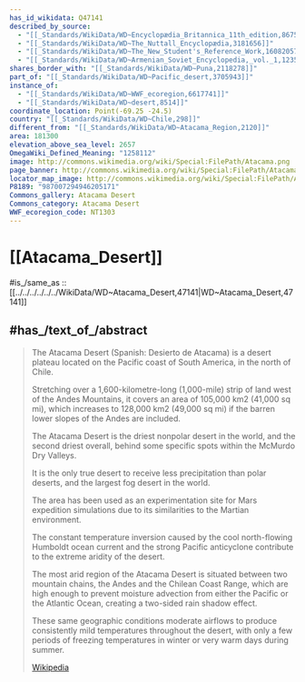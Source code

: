 ```yaml
---
has_id_wikidata: Q47141
described_by_source:
  - "[[_Standards/WikiData/WD~Encyclopædia_Britannica_11th_edition,867541]]"
  - "[[_Standards/WikiData/WD~The_Nuttall_Encyclopædia,3181656]]"
  - "[[_Standards/WikiData/WD~The_New_Student's_Reference_Work,16082057]]"
  - "[[_Standards/WikiData/WD~Armenian_Soviet_Encyclopedia,_vol._1,123560817]]"
shares_border_with: "[[_Standards/WikiData/WD~Puna,2118278]]"
part_of: "[[_Standards/WikiData/WD~Pacific_desert,3705943]]"
instance_of:
  - "[[_Standards/WikiData/WD~WWF_ecoregion,6617741]]"
  - "[[_Standards/WikiData/WD~desert,8514]]"
coordinate_location: Point(-69.25 -24.5)
country: "[[_Standards/WikiData/WD~Chile,298]]"
different_from: "[[_Standards/WikiData/WD~Atacama_Region,2120]]"
area: 181300
elevation_above_sea_level: 2657
OmegaWiki_Defined_Meaning: "1258112"
image: http://commons.wikimedia.org/wiki/Special:FilePath/Atacama.png
page_banner: http://commons.wikimedia.org/wiki/Special:FilePath/Atacama%20banner.jpg
locator_map_image: http://commons.wikimedia.org/wiki/Special:FilePath/Atacama%20map.svg
P8189: "987007294946205171"
Commons_gallery: Atacama Desert
Commons_category: Atacama Desert
WWF_ecoregion_code: NT1303
---
```


# [[Atacama_Desert]] 

#is_/same_as :: [[../../../../../../WikiData/WD~Atacama_Desert,47141|WD~Atacama_Desert,47141]] 

## #has_/text_of_/abstract 

> The Atacama Desert (Spanish: Desierto de Atacama) is a desert plateau 
> located on the Pacific coast of South America, in the north of Chile. 
> 
> Stretching over a 1,600-kilometre-long (1,000-mile) strip of land west of the Andes Mountains, 
> it covers an area of 105,000 km2 (41,000 sq mi), 
> which increases to 128,000 km2 (49,000 sq mi) if the barren lower slopes of the Andes are included.
>
> The Atacama Desert is the driest nonpolar desert in the world, 
> and the second driest overall, behind some specific spots within the McMurdo Dry Valleys. 
> 
> It is the only true desert to receive less precipitation than polar deserts, 
> and the largest fog desert in the world. 
> 
> The area has been used as an experimentation site for Mars expedition simulations 
> due to its similarities to the Martian environment.
>
> The constant temperature inversion caused by the cool north-flowing Humboldt ocean current 
> and the strong Pacific anticyclone contribute to the extreme aridity of the desert. 
> 
> The most arid region of the Atacama Desert is situated between two mountain chains, 
> the Andes and the Chilean Coast Range, 
> which are high enough to prevent moisture advection from either the Pacific or the Atlantic Ocean, 
> creating a two-sided rain shadow effect. 
> 
> These same geographic conditions moderate airflows 
> to produce consistently mild temperatures throughout the desert, 
> with only a few periods of freezing temperatures in winter or very warm days during summer.
>
> [Wikipedia](https://en.wikipedia.org/wiki/Atacama%20Desert) 

